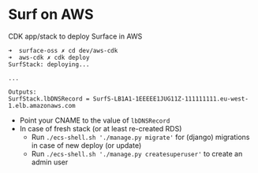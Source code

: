 # Surf on AWS

CDK app/stack to deploy Surface in AWS


```shell
➜  surface-oss ✗ cd dev/aws-cdk
➜  aws-cdk ✗ cdk deploy
SurfStack: deploying...

...

Outputs:
SurfStack.lbDNSRecord = SurfS-LB1A1-1EEEEE1JUG11Z-111111111.eu-west-1.elb.amazonaws.com
```

* Point your CNAME to the value of `lbDNSRecord`
* In case of fresh stack (or at least re-created RDS)
  * Run `./ecs-shell.sh './manage.py migrate'` for (django) migrations in case of new deploy (or update)
  * Run `./ecs-shell.sh './manage.py createsuperuser'` to create an admin user

